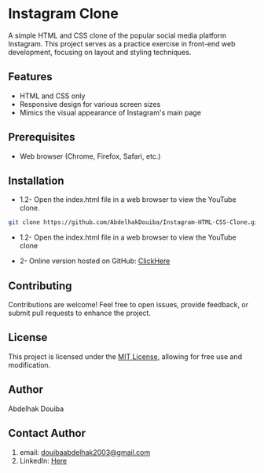 # Instagram Clone

A simple HTML and CSS clone of the popular social media platform Instagram. This project serves as a practice exercise in front-end web development, focusing on layout and styling techniques.

## Features

- HTML and CSS only
- Responsive design for various screen sizes
- Mimics the visual appearance of Instagram's main page


## Prerequisites

- Web browser (Chrome, Firefox, Safari, etc.)

## Installation

 - 1.2- Open the index.html file in a web browser to view the YouTube clone.

```bash
git clone https://github.com/AbdelhakDouiba/Instagram-HTML-CSS-Clone.git
```
 - 1.2- Open the index.html file in a web browser to view the YouTube clone
 
 - 2- Online version hosted on GitHub: [ClickHere](https://abdelhakdouiba.github.io/Instagram-HTML-CSS-Clone/instagram/)
 
## Contributing
Contributions are welcome! Feel free to open issues, provide feedback, or submit pull requests to enhance the project.


## License
This project is licensed under the [MIT License](https://choosealicense.com/licenses/mit/), allowing for free use and modification.

## Author
Abdelhak Douiba

## Contact Author
1. email: <douibaabdelhak2003@gmail.com>
2. LinkedIn: [Here](https://www.linkedin.com/in/douiba-abdelhak/)

